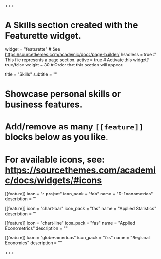 +++
# A Skills section created with the Featurette widget.
widget = "featurette"  # See https://sourcethemes.com/academic/docs/page-builder/
headless = true  # This file represents a page section.
active = true  # Activate this widget? true/false
weight = 30  # Order that this section will appear.

title = "Skills"
subtitle = ""

# Showcase personal skills or business features.
# 
# Add/remove as many `[[feature]]` blocks below as you like.
# 
# For available icons, see: https://sourcethemes.com/academic/docs/widgets/#icons

[[feature]]
  icon = "r-project"
  icon_pack = "fab"
  name = "R-Econometrics"
  description = ""
  
[[feature]]
  icon = "chart-bar"
  icon_pack = "fas"
  name = "Applied Statistics"
  description = ""  
  
[[feature]]
  icon = "chart-line"
  icon_pack = "fas"
  name = "Applied Econometrics"
  description = "" 

[[feature]]
  icon = "globe-americas"
  icon_pack = "fas"
  name = "Regional Economics"
  description = ""

+++
